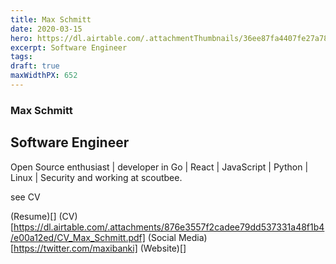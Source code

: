 ```yaml
---
title: Max Schmitt
date: 2020-03-15
hero: https://dl.airtable.com/.attachmentThumbnails/36ee87fa4407fe27a78fc0a569a161eb/97e37d1b
excerpt: Software Engineer
tags: 
draft: true
maxWidthPX: 652
---
```


### Max Schmitt
## Software Engineer

Open Source enthusiast | developer in Go | React | JavaScript | Python | Linux | Security and working at scoutbee.

see CV

(Resume)[]
(CV)[https://dl.airtable.com/.attachments/876e3557f2cadee79dd537331a48f1b4/e00a12ed/CV_Max_Schmitt.pdf]
(Social Media)[https://twitter.com/maxibanki]
(Website)[]

